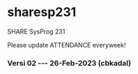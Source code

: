 # sharesp231

SHARE SysProg 231

Please update ATTENDANCE everyweek!

### Versi 02 --- 26-Feb-2023 (cbkadal)
